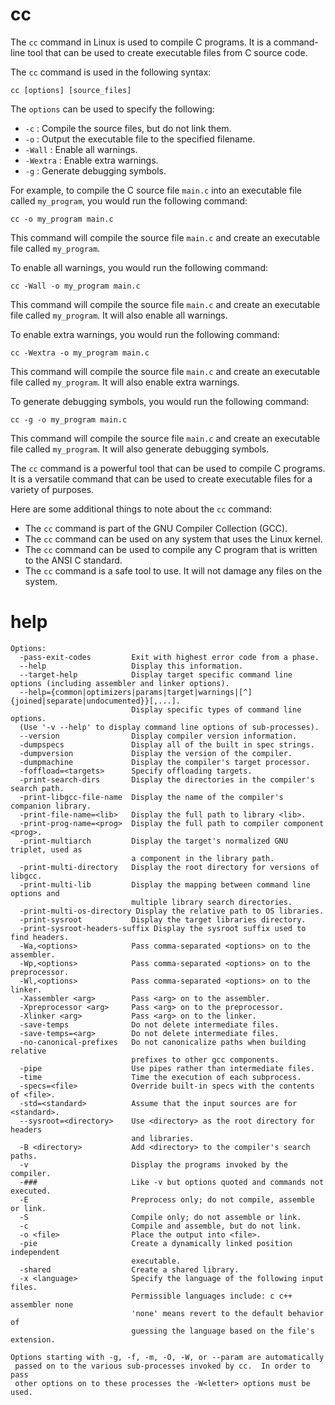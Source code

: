 # cc

The `cc` command in Linux is used to compile C programs. It is a command-line tool that can be used to create executable files from C source code.

The `cc` command is used in the following syntax:

```
cc [options] [source_files]
```

The `options` can be used to specify the following:

* `-c` : Compile the source files, but do not link them.
* `-o` : Output the executable file to the specified filename.
* `-Wall` : Enable all warnings.
* `-Wextra` : Enable extra warnings.
* `-g` : Generate debugging symbols.

For example, to compile the C source file `main.c` into an executable file called `my_program`, you would run the following command:

```
cc -o my_program main.c
```

This command will compile the source file `main.c` and create an executable file called `my_program`.

To enable all warnings, you would run the following command:

```
cc -Wall -o my_program main.c
```

This command will compile the source file `main.c` and create an executable file called `my_program`. It will also enable all warnings.

To enable extra warnings, you would run the following command:

```
cc -Wextra -o my_program main.c
```

This command will compile the source file `main.c` and create an executable file called `my_program`. It will also enable extra warnings.

To generate debugging symbols, you would run the following command:

```
cc -g -o my_program main.c
```

This command will compile the source file `main.c` and create an executable file called `my_program`. It will also generate debugging symbols.

The `cc` command is a powerful tool that can be used to compile C programs. It is a versatile command that can be used to create executable files for a variety of purposes.

Here are some additional things to note about the `cc` command:

* The `cc` command is part of the GNU Compiler Collection (GCC).
* The `cc` command can be used on any system that uses the Linux kernel.
* The `cc` command can be used to compile any C program that is written to the ANSI C standard.
* The `cc` command is a safe tool to use. It will not damage any files on the system.

 
# help

```
Options:
  -pass-exit-codes         Exit with highest error code from a phase.
  --help                   Display this information.
  --target-help            Display target specific command line options (including assembler and linker options).
  --help={common|optimizers|params|target|warnings|[^]{joined|separate|undocumented}}[,...].
                           Display specific types of command line options.
  (Use '-v --help' to display command line options of sub-processes).
  --version                Display compiler version information.
  -dumpspecs               Display all of the built in spec strings.
  -dumpversion             Display the version of the compiler.
  -dumpmachine             Display the compiler's target processor.
  -foffload=<targets>      Specify offloading targets.
  -print-search-dirs       Display the directories in the compiler's search path.
  -print-libgcc-file-name  Display the name of the compiler's companion library.
  -print-file-name=<lib>   Display the full path to library <lib>.
  -print-prog-name=<prog>  Display the full path to compiler component <prog>.
  -print-multiarch         Display the target's normalized GNU triplet, used as
                           a component in the library path.
  -print-multi-directory   Display the root directory for versions of libgcc.
  -print-multi-lib         Display the mapping between command line options and
                           multiple library search directories.
  -print-multi-os-directory Display the relative path to OS libraries.
  -print-sysroot           Display the target libraries directory.
  -print-sysroot-headers-suffix Display the sysroot suffix used to find headers.
  -Wa,<options>            Pass comma-separated <options> on to the assembler.
  -Wp,<options>            Pass comma-separated <options> on to the preprocessor.
  -Wl,<options>            Pass comma-separated <options> on to the linker.
  -Xassembler <arg>        Pass <arg> on to the assembler.
  -Xpreprocessor <arg>     Pass <arg> on to the preprocessor.
  -Xlinker <arg>           Pass <arg> on to the linker.
  -save-temps              Do not delete intermediate files.
  -save-temps=<arg>        Do not delete intermediate files.
  -no-canonical-prefixes   Do not canonicalize paths when building relative
                           prefixes to other gcc components.
  -pipe                    Use pipes rather than intermediate files.
  -time                    Time the execution of each subprocess.
  -specs=<file>            Override built-in specs with the contents of <file>.
  -std=<standard>          Assume that the input sources are for <standard>.
  --sysroot=<directory>    Use <directory> as the root directory for headers
                           and libraries.
  -B <directory>           Add <directory> to the compiler's search paths.
  -v                       Display the programs invoked by the compiler.
  -###                     Like -v but options quoted and commands not executed.
  -E                       Preprocess only; do not compile, assemble or link.
  -S                       Compile only; do not assemble or link.
  -c                       Compile and assemble, but do not link.
  -o <file>                Place the output into <file>.
  -pie                     Create a dynamically linked position independent
                           executable.
  -shared                  Create a shared library.
  -x <language>            Specify the language of the following input files.
                           Permissible languages include: c c++ assembler none
                           'none' means revert to the default behavior of
                           guessing the language based on the file's extension.

Options starting with -g, -f, -m, -O, -W, or --param are automatically
 passed on to the various sub-processes invoked by cc.  In order to pass
 other options on to these processes the -W<letter> options must be used.
```
